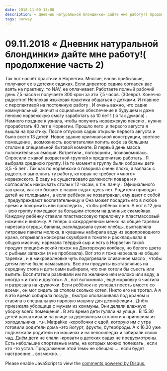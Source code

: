 ```yaml
---
date: 2018-11-09 13:00
description: « Дневник натуральной блондинки» дайте мне работу!( продолжение часть 2)
tags: norway
---
```

# 09.11.2018 « Дневник натуральной блондинки» дайте мне работу!( продолжение часть 2)

Так вот насчёт практики в Норвегии. Многие, вновь прибывшие,  получают  ее в детских садиках. Если директор садика согласен вас взять на практику, то NAV, ее оплачивает. Работаете полный рабочий день 7,5 часов  и получаете 300 крон за эти 7,5 часов. (30евро). Конечно радостно! Неплохая языковая практика общаться с детками. И главное с перспективой на постоянную работу . И очень важно, что садик коммунальный, значит и социальное обеспечение в будущем и даже  пенсию норвежскую смогу заработать  за 10 лет ! ( я так думала) . Намного позднее я узнала, чтобы получить норвежскую пенсию , нужно проработать 40 лет в Норвегии.  Прошло лето ,и первого августа я вышла на практику. После отпусков садик открыли первого августа и было всего 13 детей. Новое здание оригинальной конструкции, светлое помещение , возможность воспитателям попить кофе за большим столом в специальной бытовой комнате. В первый день масса положительных эмоций. Встретили , поговорили , познакомилась. Спросили с какой возрастной группой я предпочитаю работать . Я выбрала среднюю группу. На то момент в группу были собраны дети 3,5 -5 лет . Так  как по норвежски я говорила очень плохо, я взялась с радостью выполнять ту работу, которая не требует  «много» норвежского. В саду не существовало должности повара и я согласилась накрывать столы к 12 часам, к т.н. ланчу . Официального завтрака, как это бывает в наших садах здесь нет. Родители приводят детей не голодными , а если ребёнок не позавтракал, ему дают с собой , предупреждают воспитательницу и   Она может посадить его в любое время и покормить или проследить , чтобы ребёнок поел. А вот в 12 дня - всю группу помещают за большим столом на длинных скамейках. Каждому ребёнку ставили пластмассовую тарелочку и пластмассовый ножичек и вилочку. А теперь о каждодневном меню: на общие тарелки  нарезала огурцы, бананы, раскладывала сухие хлебцы, выставляла литровые пакеты молока, в кувшины набирала воду из водопроводного крана, открывала консервы скумбрия в томате и раскладывала в общую мисочку, нарезала твёрдый сыр  и есть в Норвегии такой продукт специфический похож на Докторскую колбасу, но белого цвета с рыбным запахом (я не пробовала). Вот это я тоже нарезала на общие тарелки , и в микроволновке чуть подогревали сливочное масло , чтобы детям легче было намазывать. Все эти продукты выставлялись на середину стола и дети сами выбирали, что они хотели бы съесть или выпить. Воспитатели разливали им по желанию или молоко или воду, а иногда « и того и другого». А , вот вспомнила , ещё морковку я чистила и разрезала на кружочки.  Если ребёнок не успевал поесть вместе со всеми , он мог сидеть за столом сколько хотел. Никто его не трогал. А я в это время собирала посуду , быстро ополаскивала под краном и ставила в специальную паровую машину для дезинфекции . Днём приезжала уборщица с мужем из коммуны. Они делали влажную уборку всего помещения . В это время дети гуляли на улице . В 15.30 детей рассаживали на улице за деревянным столом  и я приносила из холодильника , т.н. Matpakke -коробочки с едой, которую им с утра готовили родители дома -это йогурт, фрукты, бутерброды.  А к 16.30 уже подъезжали родители на машинах и на велосипедах и забирали своих чад. Днём дети не спали -кровати в детских садах не предусмотрены. Есть небольшие спортивные маты, на которых можно полежать , если кто -то устал.       Продолжение этой темы  не обещаю .... если будет настроение...  возможно...

<div id="disqus_thread"></div>
<script>
    /**
    *  RECOMMENDED CONFIGURATION VARIABLES: EDIT AND UNCOMMENT THE SECTION BELOW TO INSERT DYNAMIC VALUES FROM YOUR PLATFORM OR CMS.
    *  LEARN WHY DEFINING THESE VARIABLES IS IMPORTANT: https://disqus.com/admin/universalcode/#configuration-variables    */
    /*
    var disqus_config = function () {
    this.page.url = PAGE_URL;  // Replace PAGE_URL with your page's canonical URL variable
    this.page.identifier = PAGE_IDENTIFIER; // Replace PAGE_IDENTIFIER with your page's unique identifier variable
    };
    */
    (function() { // DON'T EDIT BELOW THIS LINE
    var d = document, s = d.createElement('script');
    s.src = 'https://irina-blog-1.disqus.com/embed.js';
    s.setAttribute('data-timestamp', +new Date());
    (d.head || d.body).appendChild(s);
    })();
</script>
<noscript>Please enable JavaScript to view the <a href="https://disqus.com/?ref_noscript">comments powered by Disqus.</a></noscript>
